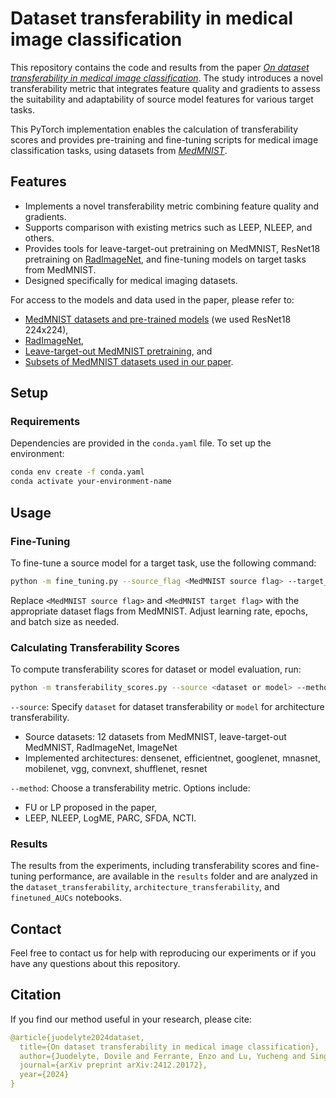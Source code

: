 # Dataset transferability in medical image classification

This repository contains the code and results from the paper [*On dataset transferability in medical image classification*](https://arxiv.org/pdf/2412.20172). The study introduces a novel transferability metric that integrates feature quality and gradients to assess the suitability and adaptability of source model features for various target tasks. 

This PyTorch implementation enables the calculation of transferability scores and provides pre-training and fine-tuning scripts for medical image classification tasks, using datasets from [*MedMNIST*](https://medmnist.com/).

## Features

- Implements a novel transferability metric combining feature quality and gradients.
- Supports comparison with existing metrics such as LEEP, NLEEP, and others.
- Provides tools for leave-target-out pretraining on MedMNIST, ResNet18 pretraining on [RadImageNet](https://github.com/BMEII-AI/RadImageNet), and fine-tuning models on target tasks from MedMNIST. 
- Designed specifically for medical imaging datasets.

For access to the models and data used in the paper, please refer to:
* [MedMNIST datasets and pre-trained models](https://medmnist.com/) (we used ResNet18 224x224),
* [RadImageNet](https://github.com/BMEII-AI/RadImageNet),
* [Leave-target-out MedMNIST pretraining](https://osf.io/4zgrd/), and
* [Subsets of MedMNIST datasets used in our paper](https://osf.io/4zgrd/).

## Setup

### Requirements
Dependencies are provided in the `conda.yaml` file. To set up the environment:

```bash
conda env create -f conda.yaml
conda activate your-environment-name
```

## Usage

### Fine-Tuning

To fine-tune a source model for a target task, use the following command:

```bash
python -m fine_tuning.py --source_flag <MedMNIST source flag> --target_flag <MedMNIST target flag> --lr <learning rate> --epochs <number of epochs> --batch_size <batch size>
```
Replace `<MedMNIST source flag>` and `<MedMNIST target flag>` with the appropriate dataset flags from MedMNIST. Adjust learning rate, epochs, and batch size as needed.

### Calculating Transferability Scores

To compute transferability scores for dataset or model evaluation, run:
```bash
python -m transferability_scores.py --source <dataset or model> --method <FU | LP | LEEP | NLEEP | others>
```
`--source`: Specify `dataset` for dataset transferability or `model` for architecture transferability.
* Source datasets: 12 datasets from MedMNIST, leave-target-out MedMNIST, RadImageNet, ImageNet
* Implemented architectures: densenet, efficientnet, googlenet, mnasnet, mobilenet, vgg, convnext, shufflenet, resnet
  
`--method`: Choose a transferability metric. Options include:
* FU or LP proposed in the paper,
* LEEP, NLEEP, LogME, PARC, SFDA, NCTI.

### Results

The results from the experiments, including transferability scores and fine-tuning performance, are available in the `results` folder and are analyzed in the `dataset_transferability`, `architecture_transferability`, and `finetuned_AUCs` notebooks.

## Contact

Feel free to contact us for help with reproducing our experiments or if you have any questions about this repository.

## Citation
If you find our method useful in your research, please cite:

```yaml
@article{juodelyte2024dataset,
  title={On dataset transferability in medical image classification},
  author={Juodelyte, Dovile and Ferrante, Enzo and Lu, Yucheng and Singh, Prabhant and Vanschoren, Joaquin and Cheplygina, Veronika},
  journal={arXiv preprint arXiv:2412.20172},
  year={2024}
}
```

